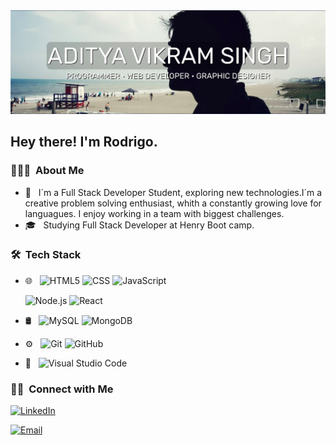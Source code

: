 <img src="https://raw.githubusercontent.com/AVS1508/AVS1508/master/assets/Aditya%20Vikram%20Singh%20Banner.png">

<h2> Hey there! I'm Rodrigo.</h2>

<h3> 👨🏻‍💻 &nbsp;About Me </h3>

- 🤔 &nbsp; I´m a Full Stack Developer Student, exploring new technologies.I´m a creative problem solving enthusiast, whith a constantly growing love for languagues. I enjoy working in a team with biggest challenges.
- 🎓 &nbsp; Studying Full Stack Developer at Henry Boot camp.



<h3> 🛠 &nbsp;Tech Stack</h3>


- 🌐 &nbsp; ![HTML5](https://img.shields.io/badge/-HTML5-333333?style=flat&logo=HTML5)
  ![CSS](https://img.shields.io/badge/-CSS-333333?style=flat&logo=CSS3&logoColor=1572B6)
  ![JavaScript](https://img.shields.io/badge/-JavaScript-333333?style=flat&logo=javascript)

  ![Node.js](https://img.shields.io/badge/-Node.js-333333?style=flat&logo=node.js)
  ![React](https://img.shields.io/badge/-React-333333?style=flat&logo=react)
- 🛢 &nbsp;
  ![MySQL](https://img.shields.io/badge/-MySQL-333333?style=flat&logo=mysql)
  ![MongoDB](https://img.shields.io/badge/-MongoDB-333333?style=flat&logo=mongodb)
- ⚙️ &nbsp;
  ![Git](https://img.shields.io/badge/-Git-333333?style=flat&logo=git)
  ![GitHub](https://img.shields.io/badge/-GitHub-333333?style=flat&logo=github)
- 🔧 &nbsp;
  ![Visual Studio Code](https://img.shields.io/badge/-Visual%20Studio%20Code-333333?style=flat&logo=visual-studio-code&logoColor=007ACC)
  <br/>
<h3> 🤝🏻 &nbsp;Connect with Me </h3>

<p align="center">

<a href="https://www.linkedin.com/in/rodrigo-guevara-civit-43713599/"><img alt="LinkedIn" src="https://img.shields.io/badge/LinkedIn-Rodrigo%20Guevara%20Civit-blue?style=flat-square&logo=linkedin"></a>

<a href="mailto:rgcivitt@gmail.com"><img alt="Email" src="https://img.shields.io/badge/Email-rgcivitt@gmail.com-blue?style=flat-square&logo=gmail"></a>
</p>

